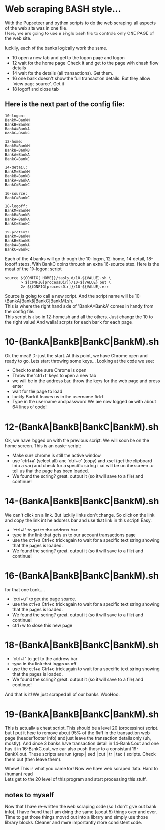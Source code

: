 # Web scraping BASH style...
With the Puppeteer and python scripts to do the web scraping, all aspects of the web site was in one file.  
Here, we are going to use a single bash file to controle only ONE PAGE of the web site.  

luckily, each of the banks logically work the same.
* 10 open a new tab and get to the logon page and logon
* 12 wait for the home page.  Check it and get to the page with chash flow details
* 14 wait for the details (all transactions).  Get them.
* 16 one bank doesn't show the full transaction details.  But they allow 'view page source'.  Get it
* 18 logoff and close tab

## Here is the next part of the config file:
```
10-logon:
BankM=BankM
BankB=BankB
BankA=BankA
BankC=BankC

12-home:
BankM=BankM
BankB=BankB
BankA=BankA
BankC=BankC

14-detail:
BankM=BankM
BankB=BankB
BankA=BankA
BankC=BankC

16-source:
BankC=BankC

18-logoff:
BankM=BankM
BankB=BankB
BankA=BankA
BankC=BankC

19-pretext:
BankM=BankM
BankB=BankB
BankA=BankA
BankC=BankC
```

Each of the 4 banks will go through the 10-logon, 12-home, 14-detail, 18-logoff steps. 
With BankC going through an extra 16-source step.  Here is the meat of the 10-logon: script

```
source ${CONFIG[_HOME]}/tasks.d/10-${VALUE}.sh \
       > ${CONFIG[processDir]}/10-${VALUE}.out \
       2> ${CONFIG[processDir]}/10-${VALUE}.err
```

Source is going to call a new script.  And the script name will be 10-(BankA|BankB|BankC|BankM).sh.  
This is where the right hand side of 'BankA=BankA' comes in handy from the config file.  
This script is also in 12-home.sh and all the others.  Just change the 10 to the right value!  And walla!
scripts for each bank for each page.

# 10-(BankA|BankB|BankC|BankM).sh
Ok the meat!  Or just the start.  At this point, we have Chrome open and ready to go.  Lets start
throwing some keys...
Looking at the code we see:
* Check to make sure Chrome is open
* Throw the 'ctrl+t' keys to open a new tab
* we will be in the address bar.  throw the keys for the web page and press enter
* wait for the page to load
* luckly BankA leaves us in the username field.
* Type in the username and password
We are now logged on with about 64 lines of code!

# 12-(BankA|BankB|BankC|BankM).sh
Ok, we have logged on with the previous script.  We will soon be on the home screen.  This is an easier script:
* Make sure chrome is still the active window
* use 'ctrl+a' (select all) and 'ctrl+c' (copy) and xsel (get the clipboard into a var) and check for a specific string that will be on the screen to tell us that the page has been loaded.
* We found the scring?  great.  output it (so it will save to a file) and continue!

# 14-(BankA|BankB|BankC|BankM).sh
We can't click on a link.  But luckily links don't change.  So click on the link and copy the link int he address bar and use that link in this script!  Easy.
* 'ctrl+l" to get to the address bar
* type in the link that gets us to our account transactions page
* use the ctrl+a Ctrl+c trick again to wait for a specific text string showing that the pages is loaded.
* We found the scring?  great.  output it (so it will save to a file) and continue!

# 16-(BankA|BankB|BankC|BankM).sh
for that one bank....
* 'ctrl+u" to get the page source.
* use the ctrl+a Ctrl+c trick again to wait for a specific text string showing that the pages is loaded.
* We found the scring?  great.  output it (so it will save to a file) and continue!
* ctrl+w to close this new page

# 18-(BankA|BankB|BankC|BankM).sh
* 'ctrl+l" to get to the address bar
* type in the link that loggs us off
* use the ctrl+a Ctrl+c trick again to wait for a specific text string showing that the pages is loaded.
* We found the scring?  great.  output it (so it will save to a file) and continue!

And that is it!  We just scraped all of our banks!  WooHoo.  

# 19-(BankA|BankB|BankC|BankM).sh
This is actually a cheat script.  This should be a level 20 (processing) script, but I put it here to remove
about 95% of the fluff in the transaction web page (header/footer info) and just leave the transaction details only (uh, mostly).  And since 3 banks have transaction detail in 14-BankX.out and one has it in 16-BankC.out, we can also push those to a consistant 19-BankX.out.
These scripts are fun (grep | sed | cut | tr | tac ) scripts.  Check them out (then leave them).  

Whew!  This is what you came for!  Now we have web scraped data.  Hard to (human) read.  
Lets get to the 20 level of this program and start processing this stuff.


## notes to myself
Now that I have re-written the web scraping code (so I don't give out bank info), I have found that
I am doing the same (about 5) things over and over.  Time to get those things moved out into a library
and simply use those library blocks.  Cleaner and more importantly more consistent code.

